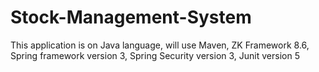 # Stock-Management-System
This application is on Java language, will use Maven, ZK Framework 8.6, Spring framework version 3, Spring Security version 3, Junit version 5  
